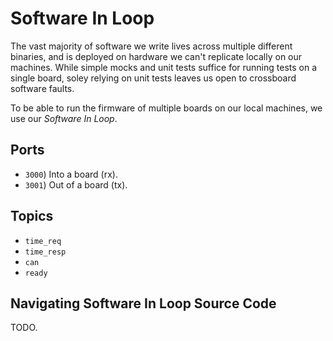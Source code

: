 # Software In Loop

The vast majority of software we write lives across multiple different binaries, and is deployed on hardware we can't replicate locally on our machines. While simple mocks and unit tests suffice for running tests on a single board, soley relying on unit tests leaves us open to crossboard software faults.

To be able to run the firmware of multiple boards on our local machines, we use our *Software In Loop*.

## Ports
- `3000`) Into a board (rx).
- `3001`) Out of a board (tx).

## Topics
- `time_req`
- `time_resp`
- `can`
- `ready`

## Navigating Software In Loop Source Code
TODO.